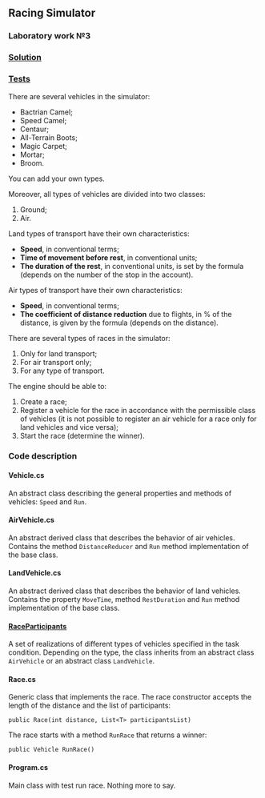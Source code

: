 ## Racing Simulator
### Laboratory work №3

### [Solution](https://github.com/annchous/OopLabs/tree/lab3/OopLabs/RacingSimulator)

### [Tests](https://github.com/annchous/OopLabs/tree/lab3/OopLabs/RacingSimulatorTest)

There are several vehicles in the simulator:

* Bactrian Camel;
* Speed Camel;
* Centaur;
* All-Terrain Boots;
* Magic Carpet;
* Mortar;
* Broom.

You can add your own types.

Moreover, all types of vehicles are divided into two classes:

1. Ground;
2. Air.

Land types of transport have their own characteristics:

* **Speed**, in conventional terms;
* **Time of movement before rest**, in conventional units;
* **The duration of the rest**, in conventional units, is set by the formula (depends on the number of the stop in the account).

Air types of transport have their own characteristics:

* **Speed**, in conventional terms;
* **The coefficient of distance reduction** due to flights, in % of the distance, is given by the formula (depends on the distance).

There are several types of races in the simulator:

1. Only for land transport;
2. For air transport only;
3. For any type of transport.

The engine should be able to:

1. Create a race;
2. Register a vehicle for the race in accordance with the permissible class of vehicles (it is not possible to register an air vehicle for a race only for land vehicles and vice versa);
3. Start the race (determine the winner).


### Code description

#### Vehicle.cs

An abstract class describing the general properties and methods of vehicles: ``Speed`` and ``Run``.

#### AirVehicle.cs

An abstract derived class that describes the behavior of air vehicles. Contains the method ``DistanceReducer`` and ``Run`` method implementation of the base class.

#### LandVehicle.cs

An abstract derived class that describes the behavior of land vehicles. Contains the property ``MoveTime``, method ``RestDuration`` and ``Run`` method implementation of the base class.

#### [RaceParticipants](https://github.com/annchous/OopLabs/tree/master/OopLabs/RacingSimulator/Implementations/RaceParticipants)

A set of realizations of different types of vehicles specified in the task condition. Depending on the type, the class inherits from an abstract class ``AirVehicle`` or an abstract class ``LandVehicle``.

#### Race.cs

Generic class that implements the race.
The race constructor accepts the length of the distance and the list of participants:
```
public Race(int distance, List<T> participantsList)
```
The race starts with a method ``RunRace`` that returns a winner:
```
public Vehicle RunRace()
```

#### Program.cs

Main class with test run race. Nothing more to say.
